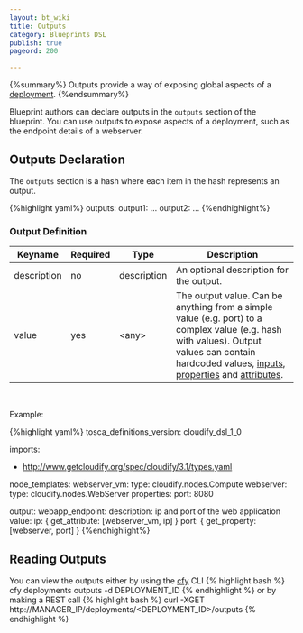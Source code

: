 ```yaml
---
layout: bt_wiki
title: Outputs
category: Blueprints DSL
publish: true
pageord: 200

---
```

{%summary%}
Outputs provide a way of exposing global aspects of a [deployment](reference-terminology.html#deployment).
{%endsummary%}

Blueprint authors can declare outputs in the `outputs` section of the blueprint. You can use outputs to expose aspects of a deployment, such as the endpoint details of a webserver.

## Outputs Declaration

The `outputs` section is a hash where each item in the hash represents an output.

{%highlight yaml%}
outputs:
  output1:
    ...
  output2:
    ...
{%endhighlight%}


### Output Definition

Keyname     | Required | Type        | Description
----------- | -------- | ----        | -----------
description | no       | description | An optional description for the output.
value       | yes      | \<any\>     | The output value. Can be anything from a simple value (e.g. port) to a complex value (e.g. hash with values). Output values can contain hardcoded values, [inputs](dsl-spec-intrinsic-functions.html#getinput), [properties](dsl-spec-intrinsic-functions.html#getproperty) and [attributes](dsl-spec-intrinsic-functions.html#getattribute).


<br>

Example:

{%highlight yaml%}
tosca_definitions_version: cloudify_dsl_1_0

imports:
  - http://www.getcloudify.org/spec/cloudify/3.1/types.yaml

node_templates:
  webserver_vm:
    type: cloudify.nodes.Compute
  webserver:
    type: cloudify.nodes.WebServer
    properties:
        port: 8080

output:
    webapp_endpoint:
        description: ip and port of the web application
        value:
            ip: { get_attribute: [webserver_vm, ip] }
            port: { get_property: [webserver, port] }
{%endhighlight%}

## Reading Outputs
You can view the outputs either by using the [cfy](reference-cfy.html) CLI
{% highlight bash %}
cfy deployments outputs -d DEPLOYMENT_ID
{% endhighlight %}
or by making a REST call
{% highlight bash %}
curl -XGET http://MANAGER_IP/deployments/<DEPLOYMENT_ID>/outputs
{% endhighlight %}
